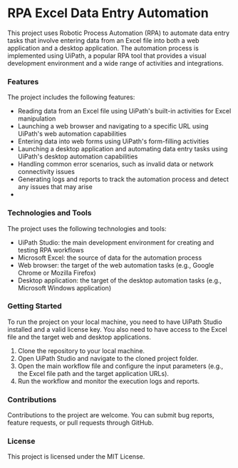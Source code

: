 # RPA Excel Data Entry Automation

This project uses Robotic Process Automation (RPA) to automate data entry tasks that involve entering data from an Excel file into both a web application and a desktop application. The automation process is implemented using UiPath, a popular RPA tool that provides a visual development environment and a wide range of activities and integrations.

<h3>Features</h3>
The project includes the following features:

- Reading data from an Excel file using UiPath's built-in activities for Excel manipulation
- Launching a web browser and navigating to a specific URL using UiPath's web automation capabilities
- Entering data into web forms using UiPath's form-filling activities
- Launching a desktop application and automating data entry tasks using UiPath's desktop automation capabilities
- Handling common error scenarios, such as invalid data or network connectivity issues
- Generating logs and reports to track the automation process and detect any issues that may arise
- 
<h3>Technologies and Tools</h3>
The project uses the following technologies and tools:

- UiPath Studio: the main development environment for creating and testing RPA workflows
- Microsoft Excel: the source of data for the automation process
- Web browser: the target of the web automation tasks (e.g., Google Chrome or Mozilla Firefox)
- Desktop application: the target of the desktop automation tasks (e.g., Microsoft Windows application)

<h3>Getting Started</h3>
To run the project on your local machine, you need to have UiPath Studio installed and a valid license key. You also need to have access to the Excel file and the target web and desktop applications.

1. Clone the repository to your local machine.
2. Open UiPath Studio and navigate to the cloned project folder.
3. Open the main workflow file and configure the input parameters (e.g., the Excel file path and the target application URLs).
4. Run the workflow and monitor the execution logs and reports.

<h3>Contributions</h3>
Contributions to the project are welcome. You can submit bug reports, feature requests, or pull requests through GitHub.

<h3>License</h3>
This project is licensed under the MIT License.
